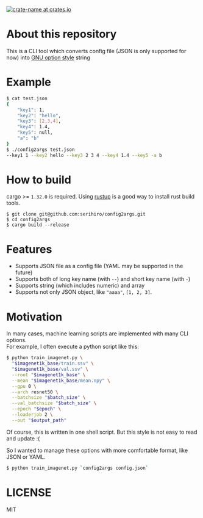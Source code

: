 [![crate-name at crates.io](https://img.shields.io/crates/v/config2args.svg)](https://crates.io/crates/config2args)

# About this repository
This is a CLI tool which converts config file (JSON is only supported for now) into [GNU option style](https://www.gnu.org/prep/standards/html_node/Command_002dLine-Interfaces.html) string

# Example
```bash
$ cat test.json
{
    "key1": 1,
    "key2": "hello",
    "key3": [2,3,4],
    "key4": 1.4,
    "key5": null,
    "a": "b"
}
$ ./config2args test.json
--key1 1 --key2 hello --key3 2 3 4 --key4 1.4 --key5 -a b
```

# How to build
cargo >= `1.32.0` is required. Using [rustup](https://rustup.rs/) is a good way to install rust build tools.

```
$ git clone git@github.com:serihiro/config2args.git
$ cd config2args
$ cargo build --release
```

# Features
- Supports JSON file as a config file (YAML may be supported in the future)
- Supports both of long key name (with `--`) and short key name (with `-`)
- Supports string (which includes numeric) and array
- Supports not only JSON object, like `"aaaa"`, `[1, 2, 3]`.

# Motivation
In many cases, machine learning scripts are implemented with many CLI options.  
For example, I often execute a python script like this:

```bash
$ python train_imagenet.py \
  "$imagenet1k_base/train.ssv" \
  "$imagenet1k_base/val.ssv" \
  --root "$imagenet1k_base" \
  --mean "$imagenet1k_base/mean.npy" \
  --gpu 0 \
  --arch resnet50 \
  --batchsize "$batch_size" \
  --val_batchsize "$batch_size" \
  --epoch "$epoch" \
  --loaderjob 2 \
  --out "$output_path"
```

Of course, this is written in one shell script.
But this style is not easy to read and update :(

So I wanted to manage these options with more comfortable format, like JSON or YAML.

```bash
$ python train_imagenet.py `config2args config.json`
```

# LICENSE
MIT
